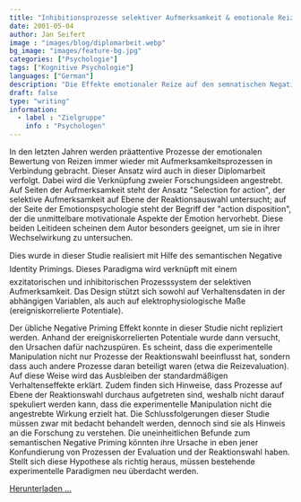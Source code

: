 ```yaml
---
title: "Inhibitionsprozesse selektiver Aufmerksamkeit & emotionale Reizqualitäten"
date: 2001-05-04
author: Jan Seifert
image : "images/blog/diplomarbeit.webp"
bg_image: "images/feature-bg.jpg"
categories: ["Psychologie"]
tags: ["Kognitive Psychologie"]
languages: ["German"]
description: "Die Effekte emotionaler Reize auf den semnatischen Negative Priming Effekt"
draft: false
type: "writing"
information:
  - label : "Zielgruppe"
    info : "Psychologen"
---
```


In den letzten Jahren werden präattentive Prozesse der emotionalen Bewertung von
Reizen immer wieder mit Aufmerksamkeitsprozessen in Verbindung gebracht. Dieser Ansatz
wird auch in dieser Diplomarbeit verfolgt. Dabei wird die Verknüpfung zweier
Forschungsideen angestrebt. Auf Seiten der Aufmerksamkeit steht der Ansatz "Selection for
action", der selektive Aufmerksamkeit auf Ebene der Reaktionsauswahl untersucht; auf der
Seite der Emotionspsychologie steht der Begriff der "action disposition", der die unmittelbare
motivationale Aspekte der Emotion hervorhebt. Diese beiden Leitideen scheinen dem Autor
besonders geeignet, um sie in ihrer Wechselwirkung zu untersuchen. </p>

Dies wurde in dieser Studie realisiert mit Hilfe des semantischen Negative Identity
Primings. Dieses Paradigma wird verknüpft mit einem exzitatorischen und inhibitorischen
Prozesssystem der selektiven Aufmerksamkeit. Das Design stützt sich sowohl auf
Verhaltensdaten in der abhängigen Variablen, als auch auf elektrophysiologische Maße
(ereigniskorrelierte Potentiale). </p>

Der übliche Negative Priming Effekt konnte in dieser Studie nicht repliziert werden.
Anhand der ereigniskorrelierten Potentiale wurde dann versucht, den Ursachen dafür
nachzuspüren. Es scheint, dass die experimentelle Manipulation nicht nur Prozesse der
Reaktionswahl beeinflusst hat, sondern dass auch andere Prozesse daran beteiligt waren (etwa
die Reizevaluation). Auf diese Weise wird das Ausbleiben der standardmäßigen
Verhaltenseffekte erklärt. Zudem finden sich Hinweise, dass Prozesse auf Ebene der
Reaktionswahl durchaus aufgetreten sind, weshalb nicht darauf spekuliert werden kann, dass
die experimentelle Manipulation nicht die angestrebte Wirkung erzielt hat.
Die Schlussfolgerungen dieser Studie müssen zwar mit bedacht behandelt werden,
dennoch sind sie als Hinweis an die Forschung zu verstehen. Die uneinheitlichen Befunde
zum semantischen Negative Priming könnten ihre Ursache in eben jener Konfundierung von
Prozessen der Evaluation und der Reaktionswahl haben. Stellt sich diese Hypothese als richtig
heraus, müssen bestehende experimentelle Paradigmen neu überdacht werden.
</p>

<a class="btn btn-main" href="/download/diplomarbeit-seifert(2001).pdf">Herunterladen ...</a>


